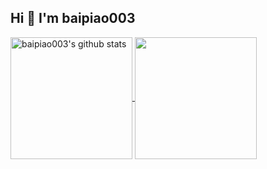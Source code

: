 ## Hi 👋 I'm baipiao003

<a href="https://github.com/baipiao003">
  <img align="center" height="195" src="https://github-readme-stats.vercel.app/api?username=baipiao003&show_icons=true&theme=solarized-light&count_private=true&show=prs_merged_percentage" alt="baipiao003's github stats" />
</a>

<a href="https://github.com/baipiao003?tab=repositories">
  <img align="center" height="195" src="https://github-readme-stats.vercel.app/api/top-langs/?username=baipiao003&layout=compact&theme=solarized-light" />
</a>
